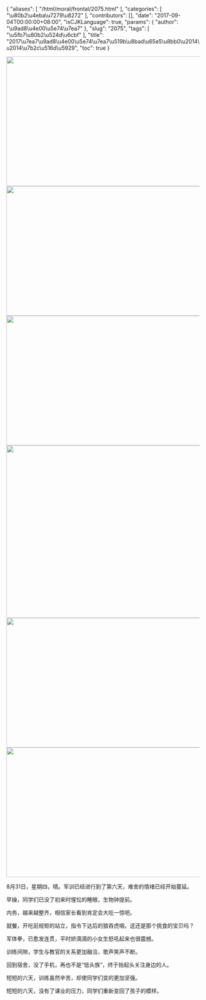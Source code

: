 {
    "aliases": [
        "/html/moral/frontal/2075.html"
    ],
    "categories": [
        "\u80b2\u4eba\u7279\u8272"
    ],
    "contributors": [],
    "date": "2017-09-04T00:00:00+08:00",
    "isCJKLanguage": true,
    "params": {
        "author": "\u9ad8\u4e00\u5e74\u7ea7"
    },
    "slug": "2075",
    "tags": [
        "\u5fb7\u80b2\u524d\u6cbf"
    ],
    "title": "2017\u7ea7\u9ad8\u4e00\u5e74\u7ea7\u519b\u8bad\u65e5\u8bb0\u2014\u2014\u7b2c\u516d\u5929",
    "toc": true
}


<img
    src="https://cdn.tfls.online/mirror/full/f24b808f81f9d45f2351394961e0f9b3ffc1e7c0.jpg"
    style="display:block;margin-left:auto;margin-right:auto;"
    decoding="async"
    fetchpriority="auto"
    loading="lazy"
    height="338"
    width="600"
/>
<img
    src="https://cdn.tfls.online/mirror/full/9eac71561f3ba6801b11355a62c9b9ceef82074e.jpg"
    style="display:block;margin-left:auto;margin-right:auto;"
    decoding="async"
    fetchpriority="auto"
    loading="lazy"
    height="338"
    width="600"
/>
<img
    src="https://cdn.tfls.online/mirror/full/bfe0f58d3767488c39f24b693fa0732558265cee.jpg"
    style="display:block;margin-left:auto;margin-right:auto;"
    decoding="async"
    fetchpriority="auto"
    loading="lazy"
    height="338"
    width="600"
/>
<img
    src="https://cdn.tfls.online/mirror/full/0fad368a5a56be1b12581d36fa8ac6f14af28a54.jpg"
    style="display:block;margin-left:auto;margin-right:auto;"
    decoding="async"
    fetchpriority="auto"
    loading="lazy"
    height="450"
    width="600"
/>
<img
    src="https://cdn.tfls.online/mirror/full/e18420eab7538798be5d19869fe9d67c9c6dcf9e.jpg"
    style="display:block;margin-left:auto;margin-right:auto;"
    decoding="async"
    fetchpriority="auto"
    loading="lazy"
    height="338"
    width="600"
/>
<img
    src="https://cdn.tfls.online/mirror/full/4a7ad2082e94176e778a6b9f62ecf3ef8b2ad9e9.jpg"
    style="display:block;margin-left:auto;margin-right:auto;"
    decoding="async"
    fetchpriority="auto"
    loading="lazy"
    height="338"
    width="600"
/>




  





8月31日，星期四，晴。军训已经进行到了第六天，难舍的情绪已经开始蔓延。




早操，同学们已没了初来时惺忪的睡眼，生物钟提前。




内务，越来越整齐，相信家长看到肯定会大吃一惊吧。




就餐，开吃前规矩的站立，指令下达后的狼吞虎咽，这还是那个挑食的宝贝吗？




军体拳，已愈发连贯，平时娇滴滴的小女生怒吼起来也很震撼。




训练间隙，学生与教官的关系更加融洽，歌声笑声不断。




回到宿舍，没了手机，再也不是“低头族”，终于抬起头关注身边的人。




短短的六天，训练虽然辛苦，却使同学们变的更加坚强。




短短的六天，没有了课业的压力，同学们重新变回了孩子的模样。




  




